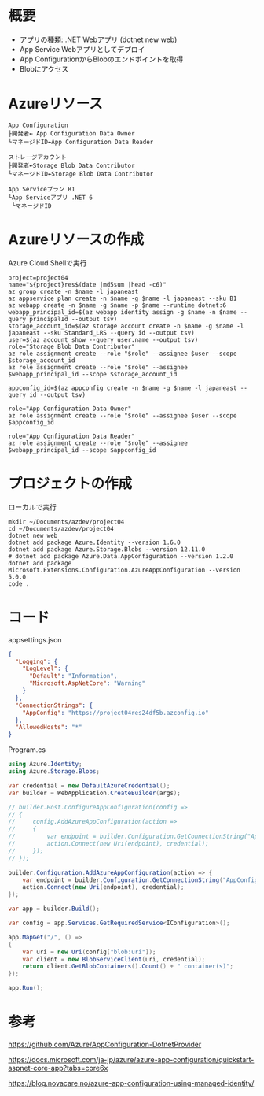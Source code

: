 # 概要

- アプリの種類: .NET Webアプリ (dotnet new web)
- App Service Webアプリとしてデプロイ
- App ConfigurationからBlobのエンドポイントを取得
- Blobにアクセス

# Azureリソース

```
App Configuration
├開発者← App Configuration Data Owner
└マネージドID←App Configuration Data Reader

ストレージアカウント
├開発者←Storage Blob Data Contributor
└マネージドID←Storage Blob Data Contributor

App Serviceプラン B1
└App Serviceアプリ .NET 6
 └マネージドID
```

# Azureリソースの作成

Azure Cloud Shellで実行

```
project=project04
name="${project}res$(date |md5sum |head -c6)"
az group create -n $name -l japaneast
az appservice plan create -n $name -g $name -l japaneast --sku B1
az webapp create -n $name -g $name -p $name --runtime dotnet:6
webapp_principal_id=$(az webapp identity assign -g $name -n $name --query principalId --output tsv)
storage_account_id=$(az storage account create -n $name -g $name -l japaneast --sku Standard_LRS --query id --output tsv)
user=$(az account show --query user.name --output tsv)
role="Storage Blob Data Contributor"
az role assignment create --role "$role" --assignee $user --scope $storage_account_id
az role assignment create --role "$role" --assignee $webapp_principal_id --scope $storage_account_id

appconfig_id=$(az appconfig create -n $name -g $name -l japaneast --query id --output tsv)

role="App Configuration Data Owner"
az role assignment create --role "$role" --assignee $user --scope $appconfig_id

role="App Configuration Data Reader"
az role assignment create --role "$role" --assignee $webapp_principal_id --scope $appconfig_id
```

# プロジェクトの作成

ローカルで実行

```
mkdir ~/Documents/azdev/project04
cd ~/Documents/azdev/project04
dotnet new web
dotnet add package Azure.Identity --version 1.6.0
dotnet add package Azure.Storage.Blobs --version 12.11.0
# dotnet add package Azure.Data.AppConfiguration --version 1.2.0
dotnet add package Microsoft.Extensions.Configuration.AzureAppConfiguration --version 5.0.0
code .
```

# コード

appsettings.json
```json
{
  "Logging": {
    "LogLevel": {
      "Default": "Information",
      "Microsoft.AspNetCore": "Warning"
    }
  },
  "ConnectionStrings": {
    "AppConfig": "https://project04res24df5b.azconfig.io"
  },
  "AllowedHosts": "*"
}

```


Program.cs
```csharp
using Azure.Identity;
using Azure.Storage.Blobs;

var credential = new DefaultAzureCredential();
var builder = WebApplication.CreateBuilder(args);

// builder.Host.ConfigureAppConfiguration(config =>
// {
//     config.AddAzureAppConfiguration(action =>
//     {
//         var endpoint = builder.Configuration.GetConnectionString("AppConfig");
//         action.Connect(new Uri(endpoint), credential);
//     });
// });

builder.Configuration.AddAzureAppConfiguration(action => {
    var endpoint = builder.Configuration.GetConnectionString("AppConfig");
    action.Connect(new Uri(endpoint), credential);
});

var app = builder.Build();

var config = app.Services.GetRequiredService<IConfiguration>();

app.MapGet("/", () =>
{
    var uri = new Uri(config["blob:uri"]);
    var client = new BlobServiceClient(uri, credential);
    return client.GetBlobContainers().Count() + " container(s)";
});

app.Run();
```

# 参考

https://github.com/Azure/AppConfiguration-DotnetProvider

https://docs.microsoft.com/ja-jp/azure/azure-app-configuration/quickstart-aspnet-core-app?tabs=core6x

https://blog.novacare.no/azure-app-configuration-using-managed-identity/

